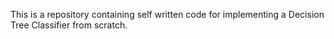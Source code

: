 This is a repository containing self written code for implementing a Decision Tree Classifier from scratch.

